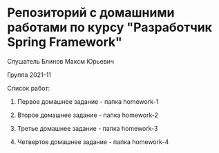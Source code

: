 # Репозиторий с домашними работами по курсу "Разработчик Spring Framework"
Слушатель Блинов Максм Юрьевич

Группа 2021-11

Список работ:
1. Первое домашнее задание - папка homework-1


2. Второе домашнее задание - папка homework-2


3. Третье домашнее задание - папка homework-3


4. Четвертое домашнее задание - папка homework-4
